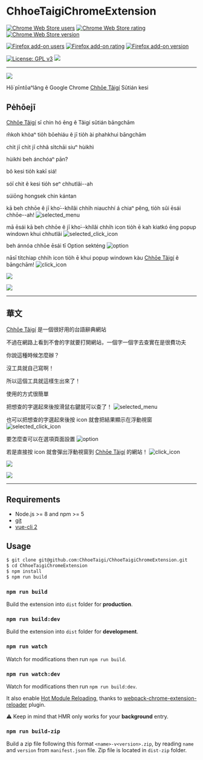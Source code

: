 # ChhoeTaigiChromeExtension
[![Chrome Web Store users](https://img.shields.io/chrome-web-store/d/edkmnkmcckbdmiobolimneaeomiiaiah.svg?style=flat-square)](https://chrome.google.com/webstore/detail/bookmark-sidebar/edkmnkmcckbdmiobolimneaeomiiaiah)
[![Chrome Web Store rating](https://img.shields.io/chrome-web-store/stars/edkmnkmcckbdmiobolimneaeomiiaiah.svg?style=flat-square)](https://chrome.google.com/webstore/detail/bookmark-sidebar/edkmnkmcckbdmiobolimneaeomiiaiah)
[![Chrome Web Store version](https://img.shields.io/chrome-web-store/v/edkmnkmcckbdmiobolimneaeomiiaiah.svg?style=flat-square)](https://chrome.google.com/webstore/detail/bookmark-sidebar/edkmnkmcckbdmiobolimneaeomiiaiah)

[![Firefox add-on users](https://img.shields.io/amo/users/{e64496aa-3d43-4ca1-8a73-f621d876c784}?style=flat-square)](https://addons.mozilla.org/en-US/firefox/addon/chhoetaigi-%E6%89%BE%E5%8F%B0%E8%AA%9E/)
[![Firefox add-on rating](https://img.shields.io/amo/stars/{e64496aa-3d43-4ca1-8a73-f621d876c784}?style=flat-square)](https://addons.mozilla.org/en-US/firefox/addon/chhoetaigi-%E6%89%BE%E5%8F%B0%E8%AA%9E/)
[![Firefox add-on version](https://img.shields.io/amo/v/{e64496aa-3d43-4ca1-8a73-f621d876c784}?style=flat-square)](https://addons.mozilla.org/en-US/firefox/addon/chhoetaigi-%E6%89%BE%E5%8F%B0%E8%AA%9E/)

[![License: GPL v3](https://img.shields.io/badge/License-GPL_v3-lightgray.svg?style=flat-square)](https://www.gnu.org/licenses/gpl-3.0)
[![](https://img.shields.io/badge/made%20with-%e2%9d%a4-ff69b4.svg?style=flat-square)](https://watain666.github.io/)

---

![](/resource/img1.png)

Hō͘ pīntōaⁿlâng ê Google Chrome [Chhōe Tâigí](https://chhoe.taigi.info/) Sûtián kesi

## Pe̍hōejī

[Chhōe Tâigí](https://chhoe.taigi.info/) sī chin hó ēng ê Tâigí sûtián bāngchām

m̄koh khòaⁿ tio̍h bōehiáu ê jī tio̍h ài phahkhui bāngchām

chi̍t jī chi̍t jī chhâ si̍tchāi siuⁿ hùikhì

hùikhì beh ánchóaⁿ pān?

bô kesi tio̍h kakī siá!

só͘í chit ê kesi tio̍h seⁿ chhutlâi--ah

súiōng hongsek chin kántan

kā beh chhōe ê jī kho͘--khílâi chhi̍h niauchhí á chiaⁿ pêng, tio̍h sûi ēsái chhōe--ah!
![selected_menu](/resource/selected_menu.gif)

mā ēsái kā beh chhōe ê jī kho͘--khílâi chhi̍h icon tio̍h ē kah kiatkó ēng popup windown khui chhutlâi
![selected_click_icon](/resource/selected_click_icon.gif)

beh ánnóa chhōe ēsái tī Option sekténg
![option](/resource/option.png)

nāsī ti̍tchiap chhi̍h icon tio̍h ē khui popup windown kàu [Chhōe Tâigí](https://chhoe.taigi.info/) ê bāngchām!
![click_icon](/resource/click_icon.gif)

[![](https://developer.chrome.com/webstore/images/ChromeWebStore_BadgeWBorder_v2_206x58.png)](https://chrome.google.com/webstore/detail/edkmnkmcckbdmiobolimneaeomiiaiah)

[![](https://addons.cdn.mozilla.net/static/img/addons-buttons/AMO-button_1.png)](https://addons.mozilla.org/en-US/firefox/addon/chhoetaigi-%E6%89%BE%E5%8F%B0%E8%AA%9E/)

---

## 華文

[Chhōe Tâigí](https://chhoe.taigi.info/) 是一個很好用的台語辭典網站

不過在網路上看到不會的字就要打開網站，一個字一個字去查實在是很費功夫

你說這種時候怎麼辦？

沒工具就自己寫啊！

所以這個工具就這樣生出來了！

使用的方式很簡單

把想查的字選起來後按滑鼠右鍵就可以查了！
![selected_menu](/resource/selected_menu.gif)

也可以把想查的字選起來後按 icon 就會把結果顯示在浮動視窗
![selected_click_icon](/resource/selected_click_icon.gif)

要怎麼查可以在選項頁面設置
![option](/resource/option.png)

若是直接按 icon 就會彈出浮動視窗到 [Chhōe Tâigí](https://chhoe.taigi.info/) 的網站！
![click_icon](/resource/click_icon.gif)

[![](https://developer.chrome.com/webstore/images/ChromeWebStore_BadgeWBorder_v2_206x58.png)](https://chrome.google.com/webstore/detail/edkmnkmcckbdmiobolimneaeomiiaiah)

[![](https://addons.cdn.mozilla.net/static/img/addons-buttons/AMO-button_1.png)](https://addons.mozilla.org/en-US/firefox/addon/chhoetaigi-%E6%89%BE%E5%8F%B0%E8%AA%9E/)

---

## Requirements

- Node.js >= 8 and npm >= 5
- [git](https://git-scm.com)
- [vue-cli 2](https://github.com/vuejs/vue-cli/tree/v2)

## Usage

```bash
$ git clone git@github.com:ChhoeTaigi/ChhoeTaigiChromeExtension.git
$ cd ChhoeTaigiChromeExtension
$ npm install
$ npm run build
```

### `npm run build`

Build the extension into `dist` folder for **production**.

### `npm run build:dev`

Build the extension into `dist` folder for **development**.

### `npm run watch`

Watch for modifications then run `npm run build`.

### `npm run watch:dev`

Watch for modifications then run `npm run build:dev`.

It also enable [Hot Module Reloading](https://webpack.js.org/concepts/hot-module-replacement), thanks to [webpack-chrome-extension-reloader](https://github.com/rubenspgcavalcante/webpack-chrome-extension-reloader) plugin.

:warning: Keep in mind that HMR only works for your **background** entry.

### `npm run build-zip`

Build a zip file following this format `<name>-v<version>.zip`, by reading `name` and `version` from `manifest.json` file.
Zip file is located in `dist-zip` folder.

